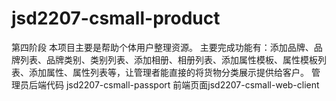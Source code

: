# jsd2207-csmall-product
第四阶段
本项目主要是帮助个体用户整理资源。
主要完成功能有：添加品牌、品牌列表、品牌类别、类别列表、添加相册、相册列表、添加属性模板、属性模板列表、添加属性、属性列表等，让管理者能直接的将货物分类展示提供给客户。
管理员后端代码 jsd2207-csmall-passport 前端页面jsd2207-csmall-web-client
